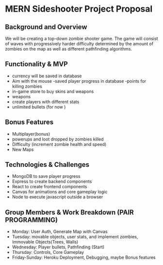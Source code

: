 # MERN Sideshooter Project Proposal

## Background and Overview

We will be creating a top-down zombie shooter game. The game will consist of waves with progressively harder difficulty  determined by the amount of zombies on the map as well as different pathfinding algorithms.

## Functionality & MVP
- currency will be saved in database 
- Aim with the mouse -saved player progress in database -points for killing zombies 
- in-game store to buy skins and weapons 
- weapons 
- create players with different stats 
- unlimited bullets (for now )

## Bonus Features 
- Multiplayer(bonus) 
- powerups and loot dropped by zombies killed 
- Difficulty (increment zombie health and speed) 
- New Maps

## Technologies & Challenges 
- MongoDB to save player progress 
- Express to create backend components 
- React to create frontend components 
- Canvas for animations and core gameplay logic 
- Node to execute javascript outside a browser

## Group Members & Work Breakdown (PAIR PROGRAMMING) 
- Monday: User Auth, Generate Map with Canvas 
- Tuesday: movable objects, user stats, and implement zombies, Immovable Objects(Trees, Walls) 
- Wednesday: Player bullets, Pathfinding (Start) 
- Thursday: Controls, Core Gameplay 
- Friday-Sunday: Heroku Deployment, Debugging, maybe Bonus features
